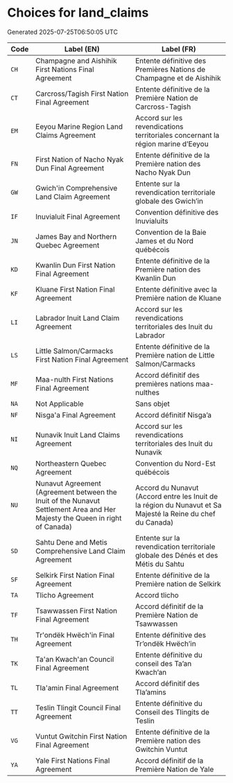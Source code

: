 # Choices for land_claims

Generated 2025-07-25T06:50:05 UTC

| Code | Label (EN) | Label (FR) |
|------|------------|------------|
| `CH` | Champagne and Aishihik First Nations Final Agreement | Entente définitive des Premières Nations de Champagne et de Aishihik |
| `CT` | Carcross/Tagish First Nation Final Agreement | Entente définitive de la Première Nation de Carcross-Tagish |
| `EM` | Eeyou Marine Region Land Claims Agreement | Accord sur les revendications territoriales concernant la région marine d’Eeyou |
| `FN` | First Nation of Nacho Nyak Dun Final Agreement | Entente définitive de la Première nation des Nacho Nyak Dun |
| `GW` | Gwich'in Comprehensive Land Claim Agreement | Entente sur la revendication territoriale globale des Gwich’in |
| `IF` | Inuvialuit Final Agreement | Convention définitive des Inuvialuits |
| `JN` | James Bay and Northern Quebec Agreement | Convention de la Baie James et du Nord québécois |
| `KD` | Kwanlin Dun First Nation Final Agreement | Entente définitive de la Première nation des Kwanlin Dun |
| `KF` | Kluane First Nation Final Agreement | Entente définitive avec la Première nation de Kluane |
| `LI` | Labrador Inuit Land Claim Agreement | Accord sur les revendications territoriales des Inuit du Labrador |
| `LS` | Little Salmon/Carmacks First Nation Final Agreement | Entente définitive de la Première nation de Little Salmon/Carmacks |
| `MF` | Maa-nulth First Nations Final Agreement | Accord définitif des premières nations maa-nulthes |
| `NA` | Not Applicable | Sans objet |
| `NF` | Nisga'a Final Agreement | Accord définitif Nisga’a |
| `NI` | Nunavik Inuit Land Claims Agreement | Accord sur les revendications territoriales des Inuit du Nunavik |
| `NQ` | Northeastern Quebec Agreement | Convention du Nord-Est québécois |
| `NU` | Nunavut Agreement (Agreement between the Inuit of the Nunavut Settlement Area and Her Majesty the Queen in right of Canada) | Accord du Nunavut (Accord entre les Inuit de la région du Nunavut et Sa Majesté la Reine du chef du Canada) |
| `SD` | Sahtu Dene and Metis Comprehensive Land Claim Agreement | Entente sur la revendication territoriale globale des Dénés et des Métis du Sahtu |
| `SF` | Selkirk First Nation Final Agreement | Entente définitive de la Première nation de Selkirk |
| `TA` | Tlicho Agreement | Accord tlicho |
| `TF` | Tsawwassen First Nation Final Agreement | Accord définitif de la Première Nation de Tsawwassen |
| `TH` | Tr'ondëk Hwëch'in Final Agreement | Entente définitive des Tr’ondëk Hwëch’in |
| `TK` | Ta'an Kwach'an Council Final Agreement | Entente définitive du conseil des Ta’an Kwach’an |
| `TL` | Tla'amin Final Agreement | Accord définitif des Tla’amins |
| `TT` | Teslin Tlingit Council Final Agreement | Entente définitive du Conseil des Tlingits de Teslin |
| `VG` | Vuntut Gwitchin First Nation Final Agreement | Entente définitive de la Première nation des Gwitchin Vuntut |
| `YA` | Yale First Nations Final Agreement | Accord définitif de la Première Nation de Yale |

